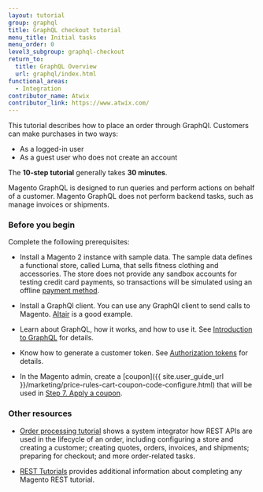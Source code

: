 ```yaml
---
layout: tutorial
group: graphql
title: GraphQL checkout tutorial
menu_title: Initial tasks
menu_order: 0
level3_subgroup: graphql-checkout
return_to:
  title: GraphQL Overview
  url: graphql/index.html
functional_areas:
  - Integration
contributor_name: Atwix
contributor_link: https://www.atwix.com/
---
```


This tutorial describes how to place an order through GraphQl. Customers can make purchases in two ways:

-  As a logged-in user
-  As a guest user who does not create an account

The **10-step tutorial** generally takes **30 minutes**.

Magento GraphQL is designed to run queries and perform actions on behalf of a customer. Magento GraphQL does not perform backend tasks, such as manage invoices or shipments.

### Before you begin

Complete the following prerequisites:

-  Install a Magento 2 instance with sample data.
   The sample data defines a functional store, called Luma, that sells fitness clothing and accessories. The store does not provide any sandbox accounts for testing credit card payments, so transactions will be simulated using an offline [payment method](https://glossary.magento.com/payment-method).

-  Install a GraphQl client. You can use any GraphQl client to send calls to Magento. [Altair](https://altair.sirmuel.design/) is a good example.

-  Learn about GraphQL, how it works, and how to use it. See [Introduction to GraphQL](https://graphql.org/learn/) for details.

-  Know how to generate a customer token. See [Authorization tokens]({{page.baseurl}}/graphql/authorization-tokens.html) for details.

-  In the Magento admin, create a [coupon]({{ site.user_guide_url }}/marketing/price-rules-cart-coupon-code-configure.html) that will be used in [Step 7. Apply a coupon]({{page.baseurl}}/graphql/tutorials/checkout/checkout-coupon.html).

### Other resources

-  [Order processing tutorial](https://developer.adobe.com/commerce/webapi/rest/tutorials/orders/) shows a system integrator how REST APIs are used in the lifecycle of an order, including configuring a store and creating a customer; creating quotes, orders, invoices, and shipments; preparing for checkout; and more order-related tasks.

-  [REST Tutorials](https://developer.adobe.com/commerce/webapi/rest/tutorials/) provides additional information about completing any Magento REST tutorial.
